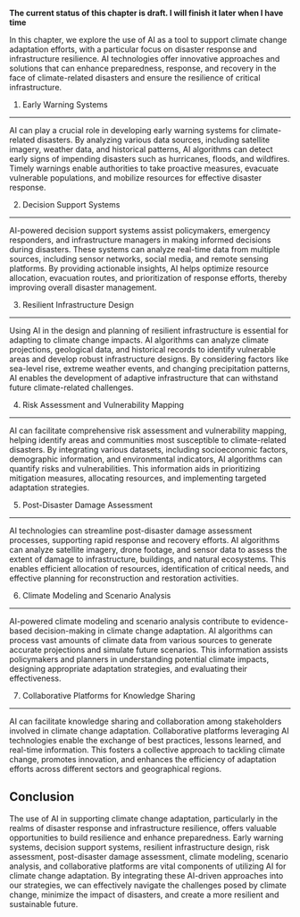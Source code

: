 **The current status of this chapter is draft. I will finish it later when I have time**

In this chapter, we explore the use of AI as a tool to support climate change adaptation efforts, with a particular focus on disaster response and infrastructure resilience. AI technologies offer innovative approaches and solutions that can enhance preparedness, response, and recovery in the face of climate-related disasters and ensure the resilience of critical infrastructure.

1. Early Warning Systems
------------------------

AI can play a crucial role in developing early warning systems for climate-related disasters. By analyzing various data sources, including satellite imagery, weather data, and historical patterns, AI algorithms can detect early signs of impending disasters such as hurricanes, floods, and wildfires. Timely warnings enable authorities to take proactive measures, evacuate vulnerable populations, and mobilize resources for effective disaster response.

2. Decision Support Systems
---------------------------

AI-powered decision support systems assist policymakers, emergency responders, and infrastructure managers in making informed decisions during disasters. These systems can analyze real-time data from multiple sources, including sensor networks, social media, and remote sensing platforms. By providing actionable insights, AI helps optimize resource allocation, evacuation routes, and prioritization of response efforts, thereby improving overall disaster management.

3. Resilient Infrastructure Design
----------------------------------

Using AI in the design and planning of resilient infrastructure is essential for adapting to climate change impacts. AI algorithms can analyze climate projections, geological data, and historical records to identify vulnerable areas and develop robust infrastructure designs. By considering factors like sea-level rise, extreme weather events, and changing precipitation patterns, AI enables the development of adaptive infrastructure that can withstand future climate-related challenges.

4. Risk Assessment and Vulnerability Mapping
--------------------------------------------

AI can facilitate comprehensive risk assessment and vulnerability mapping, helping identify areas and communities most susceptible to climate-related disasters. By integrating various datasets, including socioeconomic factors, demographic information, and environmental indicators, AI algorithms can quantify risks and vulnerabilities. This information aids in prioritizing mitigation measures, allocating resources, and implementing targeted adaptation strategies.

5. Post-Disaster Damage Assessment
----------------------------------

AI technologies can streamline post-disaster damage assessment processes, supporting rapid response and recovery efforts. AI algorithms can analyze satellite imagery, drone footage, and sensor data to assess the extent of damage to infrastructure, buildings, and natural ecosystems. This enables efficient allocation of resources, identification of critical needs, and effective planning for reconstruction and restoration activities.

6. Climate Modeling and Scenario Analysis
-----------------------------------------

AI-powered climate modeling and scenario analysis contribute to evidence-based decision-making in climate change adaptation. AI algorithms can process vast amounts of climate data from various sources to generate accurate projections and simulate future scenarios. This information assists policymakers and planners in understanding potential climate impacts, designing appropriate adaptation strategies, and evaluating their effectiveness.

7. Collaborative Platforms for Knowledge Sharing
------------------------------------------------

AI can facilitate knowledge sharing and collaboration among stakeholders involved in climate change adaptation. Collaborative platforms leveraging AI technologies enable the exchange of best practices, lessons learned, and real-time information. This fosters a collective approach to tackling climate change, promotes innovation, and enhances the efficiency of adaptation efforts across different sectors and geographical regions.

Conclusion
----------

The use of AI in supporting climate change adaptation, particularly in the realms of disaster response and infrastructure resilience, offers valuable opportunities to build resilience and enhance preparedness. Early warning systems, decision support systems, resilient infrastructure design, risk assessment, post-disaster damage assessment, climate modeling, scenario analysis, and collaborative platforms are vital components of utilizing AI for climate change adaptation. By integrating these AI-driven approaches into our strategies, we can effectively navigate the challenges posed by climate change, minimize the impact of disasters, and create a more resilient and sustainable future.
